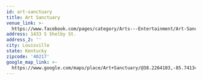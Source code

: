 ```yaml
---
id: art-sanctuary
title: Art Sanctuary
venue_link: >-
  https://www.facebook.com/pages/category/Arts---Entertainment/Art-Sanctuary-122260903695
address: 1433 S Shelby St.
address_2: ''
city: Louisville
state: Kentucky
zipcode: '40217'
google_map_link: >-
  https://www.google.com/maps/place/Art+Sanctuary/@38.2264103,-85.7413458,15z/data=!4m2!3m1!1s0x0:0xe8b5fa85d9ebd15f?ved=2ahUKEwjD0efWu_rfAhVKhq0KHV-nAdMQ_BIwDnoECAEQCA
---
```

